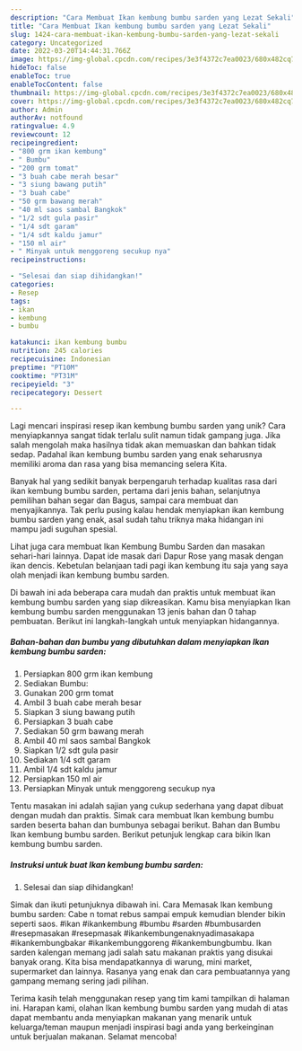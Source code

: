 ```yaml
---
description: "Cara Membuat Ikan kembung bumbu sarden yang Lezat Sekali"
title: "Cara Membuat Ikan kembung bumbu sarden yang Lezat Sekali"
slug: 1424-cara-membuat-ikan-kembung-bumbu-sarden-yang-lezat-sekali
category: Uncategorized
date: 2022-03-20T14:44:31.766Z
image: https://img-global.cpcdn.com/recipes/3e3f4372c7ea0023/680x482cq70/ikan-kembung-bumbu-sarden-foto-resep-utama.jpg
hideToc: false
enableToc: true
enableTocContent: false
thumbnail: https://img-global.cpcdn.com/recipes/3e3f4372c7ea0023/680x482cq70/ikan-kembung-bumbu-sarden-foto-resep-utama.jpg
cover: https://img-global.cpcdn.com/recipes/3e3f4372c7ea0023/680x482cq70/ikan-kembung-bumbu-sarden-foto-resep-utama.jpg
author: Admin
authorAv: notfound
ratingvalue: 4.9
reviewcount: 12
recipeingredient:
- "800 grm ikan kembung"
- " Bumbu"
- "200 grm tomat"
- "3 buah cabe merah besar"
- "3 siung bawang putih"
- "3 buah cabe"
- "50 grm bawang merah"
- "40 ml saos sambal Bangkok"
- "1/2 sdt gula pasir"
- "1/4 sdt garam"
- "1/4 sdt kaldu jamur"
- "150 ml air"
- " Minyak untuk menggoreng secukup nya"
recipeinstructions:

- "Selesai dan siap dihidangkan!"
categories:
- Resep
tags:
- ikan
- kembung
- bumbu

katakunci: ikan kembung bumbu 
nutrition: 245 calories
recipecuisine: Indonesian
preptime: "PT10M"
cooktime: "PT31M"
recipeyield: "3"
recipecategory: Dessert

---
```





Lagi mencari inspirasi resep ikan kembung bumbu sarden yang unik? Cara menyiapkannya sangat tidak terlalu sulit namun tidak gampang juga. Jika salah mengolah maka hasilnya tidak akan memuaskan dan bahkan tidak sedap. Padahal ikan kembung bumbu sarden yang enak seharusnya memiliki aroma dan rasa yang bisa memancing selera Kita.





Banyak hal yang sedikit banyak berpengaruh terhadap kualitas rasa dari ikan kembung bumbu sarden, pertama dari jenis bahan, selanjutnya pemilihan bahan segar dan Bagus, sampai cara membuat dan menyajikannya. Tak perlu pusing kalau hendak menyiapkan ikan kembung bumbu sarden yang enak,      asal sudah tahu triknya maka hidangan ini mampu jadi suguhan spesial.














Lihat juga cara membuat Ikan Kembung Bumbu Sarden dan masakan sehari-hari lainnya. Dapat ide masak dari Dapur Rose yang masak dengan ikan dencis. Kebetulan belanjaan tadi pagi ikan kembung itu saja yang saya olah menjadi ikan kembung bumbu sarden.






Di bawah ini ada beberapa cara mudah dan praktis untuk membuat ikan kembung bumbu sarden yang siap dikreasikan. Kamu bisa menyiapkan Ikan kembung bumbu sarden menggunakan 13 jenis bahan dan 0 tahap pembuatan. Berikut ini langkah-langkah untuk menyiapkan hidangannya.

<!--inarticleads1-->

##### Bahan-bahan dan bumbu yang dibutuhkan dalam menyiapkan Ikan kembung bumbu sarden:

1. Persiapkan 800 grm ikan kembung
1. Sediakan  Bumbu:
1. Gunakan 200 grm tomat
1. Ambil 3 buah cabe merah besar
1. Siapkan 3 siung bawang putih
1. Persiapkan 3 buah cabe
1. Sediakan 50 grm bawang merah
1. Ambil 40 ml saos sambal Bangkok
1. Siapkan 1/2 sdt gula pasir
1. Sediakan 1/4 sdt garam
1. Ambil 1/4 sdt kaldu jamur
1. Persiapkan 150 ml air
1. Persiapkan  Minyak untuk menggoreng secukup nya


Tentu masakan ini adalah sajian yang cukup sederhana yang dapat dibuat dengan mudah dan praktis. Simak cara membuat Ikan kembung bumbu sarden beserta bahan dan bumbunya sebagai berikut. Bahan dan Bumbu Ikan kembung bumbu sarden. Berikut petunjuk lengkap cara bikin Ikan kembung bumbu sarden. 

<!--inarticleads2-->

##### Instruksi untuk buat Ikan kembung bumbu sarden:


1. Selesai dan siap dihidangkan!

Simak dan ikuti petunjuknya dibawah ini. Cara Memasak Ikan kembung bumbu sarden: Cabe n tomat rebus sampai empuk kemudian blender bikin seperti saos. #ikan #ikankembung #bumbu #sarden #bumbusarden #resepmasakan #resepmasak #ikankembungenaknyadimasakapa #ikankembungbakar #ikankembunggoreng #ikankembungbumbu. Ikan sarden kalengan memang jadi salah satu makanan praktis yang disukai banyak orang. Kita bisa mendapatkannya di warung, mini market, supermarket dan lainnya. Rasanya yang enak dan cara pembuatannya yang gampang memang sering jadi pilihan. 

Terima kasih telah menggunakan resep yang tim kami tampilkan di halaman ini. Harapan kami, olahan Ikan kembung bumbu sarden yang mudah di atas dapat membantu anda menyiapkan makanan yang menarik untuk keluarga/teman maupun menjadi inspirasi bagi anda yang berkeinginan untuk berjualan makanan. Selamat mencoba!
